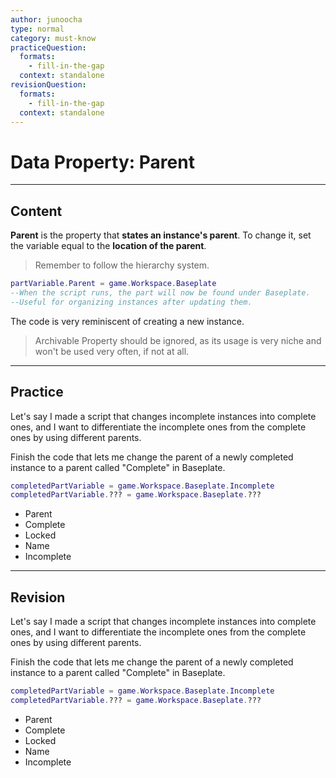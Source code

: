 ```yaml
---
author: junoocha
type: normal
category: must-know
practiceQuestion:
  formats:
    - fill-in-the-gap
  context: standalone
revisionQuestion:
  formats:
    - fill-in-the-gap
  context: standalone
---
```


# Data Property: Parent

---

## Content

**Parent** is the property that **states an instance's parent**. To change it, set the variable equal to the **location of the parent**.

> Remember to follow the hierarchy system.

```lua
partVariable.Parent = game.Workspace.Baseplate
--When the script runs, the part will now be found under Baseplate.
--Useful for organizing instances after updating them.
```
The code is very reminiscent of creating a new instance.

> Archivable Property should be ignored, as its usage is very niche and won't be used very often, if not at all.

---

## Practice

Let's say I made a script that changes incomplete instances into complete ones, and I want to differentiate the incomplete ones from the complete ones by using different parents. 

Finish the code that lets me change the parent of a newly completed instance to a parent called "Complete" in Baseplate.

```lua
completedPartVariable = game.Workspace.Baseplate.Incomplete
completedPartVariable.??? = game.Workspace.Baseplate.???
```
- Parent
- Complete
- Locked
- Name
- Incomplete

---

## Revision

Let's say I made a script that changes incomplete instances into complete ones, and I want to differentiate the incomplete ones from the complete ones by using different parents. 

Finish the code that lets me change the parent of a newly completed instance to a parent called "Complete" in Baseplate.

```lua
completedPartVariable = game.Workspace.Baseplate.Incomplete
completedPartVariable.??? = game.Workspace.Baseplate.???
```
- Parent
- Complete
- Locked
- Name
- Incomplete
